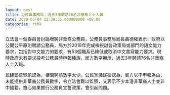 ```yaml
---
layout: post
title: 公務員事務局：過去3年聘請76名非華裔人士入職
date: 2020-05-04 12:38:55.000000000 +08:00
categories: rthk
---
```


立法會一個委員會討論增聘非華裔公務員，公務員事務局局長聶德權表示，政府以公開公平原則聘請公務員，局方於2018年完成檢視討各政策局或部門的語文能力要求，包括對中文能力的要求，有53個職系已降低或取消中文書寫能力要求。現時政府未有要求投考公務員時申報種族，局方數字顯示，過去3年聘請76名非華裔人士入職。

民建聯葛珮帆認為，相關聘請數字太少。公民黨譚民豪認為，局方以不申報為由，未能提供非華裔公務員數字，令立法會難以監察，又表示不少本港非華裔人士並非中國籍，擔心如果推行公務員宣誓政策，會引起問題。
